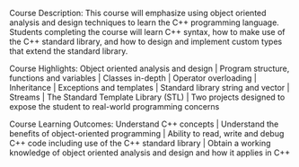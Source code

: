 Course Description:
This course will emphasize using object oriented analysis and design techniques
to learn the C++ programming language. Students completing the course will learn C++ syntax, how to make use of the C++ standard library, and how to design and implement custom types that extend the standard library.

Course Highlights:
Object oriented analysis and design |
Program structure, functions and variables |
Classes in-depth |
Operator overloading |
Inheritance |
Exceptions and templates |
Standard library string and vector |
Streams |
The Standard Template Library (STL) |
Two projects designed to expose the student to real-world programming concerns

Course Learning Outcomes:
Understand C++ concepts |
Understand the benefits of object-oriented programming |
Ability to read, write and debug C++ code including use of the C++ standard library |
Obtain a working knowledge of object oriented analysis and design and how it applies in C++ 
